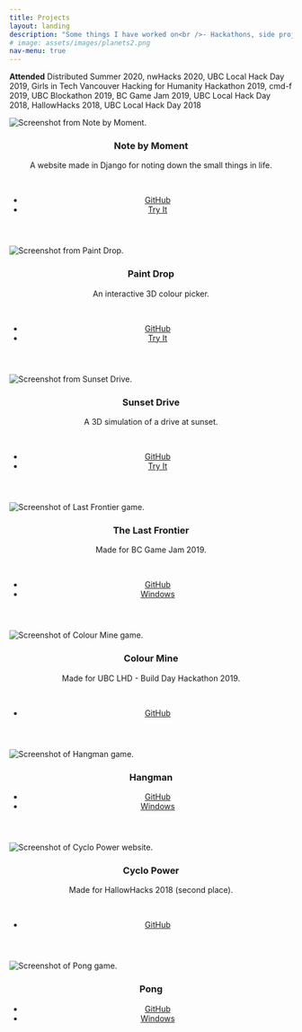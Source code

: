 ```yaml
---
title: Projects
layout: landing
description: "Some things I have worked on<br />- Hackathons, side projects"
# image: assets/images/planets2.png
nav-menu: true
---
```


<!-- Main -->
<div id="main">

<!-- One -->
<section id="one">
	<div class="inner">
		<p><strong>Attended</strong> Distributed Summer 2020, nwHacks 2020, UBC Local Hack Day 2019, Girls in Tech Vancouver Hacking for Humanity Hackathon 2019, cmd-f 2019, UBC Blockathon 2019,  BC Game Jam 2019, UBC Local Hack Day 2018, HallowHacks 2018, UBC Local Hack Day 2018</p>
	</div>
</section>

<section id="one" class="tiles">
  <article>
    <span class="image">
      <img src="./assets/images/notebymoment.png" alt="Screenshot from Note by Moment." />
    </span>
    <header class="major">
				<h3>Note by Moment</h3>
        <p>A website made in Django for noting down the small things in life.</p><br />
				<ul class="actions">
          <li><a href="https://github.com/tiangela1027/Note-by-Moment" target="_blank" class="button">GitHub</a></li>
					<li><a href="https://note-by-moment.herokuapp.com/" target="_blank" class="button">Try It</a></li>
				</ul>
				</header>
  </article>
  <article>
    <span class="image">
      <img src="./assets/images/paintdrop.jpg" alt="Screenshot from Paint Drop." />
    </span>
    <header class="major">
				<h3>Paint Drop</h3>
        <p>An interactive 3D colour picker.</p><br />
				<ul class="actions">
          <li><a href="https://github.com/tiangela1027/Paint-Drop" target="_blank" class="button">GitHub</a></li>
					<li><a href="./paint-drop/paintdrop.html" target="_blank" class="button">Try It</a></li>
				</ul>
				</header>
  </article>
  <article>
    <span class="image">
      <img src="./assets/images/sunsetdrive.jpg" alt="Screenshot from Sunset Drive." />
    </span>
    <header class="major">
				<h3>Sunset Drive</h3>
        <p>A 3D simulation of a drive at sunset.</p><br />
				<ul class="actions">
          <li><a href="https://github.com/tiangela1027/Sunset-Drive" target="_blank" class="button">GitHub</a></li>
					<li><a href="./sunset-drive/index.html" target="_blank" class="button">Try It</a></li>
				</ul>
				</header>
  </article>
  <article>
    <span class="image">
      <img src="./assets/images/lastfrontier.png" alt="Screenshot of Last Frontier game." />
    </span>
    <header class="major">
					<h3>The Last Frontier</h3>
				  <p>Made for BC Game Jam 2019.</p><br />
				  <ul class="actions">
					<li><a href="https://github.com/tiangela1027/The-Last-Frontier" target="_blank" class="button">GitHub</a></li>
					<li><a href="./assets/zip/lastfrontier_win.zip" download class="button icon fa-download">Windows</a></li>
				</ul></header>
  </article>
  <article>
    <span class="image">
      <img src="./assets/images/colourmine.png" alt="Screenshot of Colour Mine game." />
    </span>
    <header class="major">
      	<h3>Colour Mine</h3>
	  	  <p>Made for UBC LHD - Build Day Hackathon 2019.</p><br />
			  <ul class="actions">
				<li><a href="https://github.com/tiangela1027/Colour-Mine" target="_blank" class="button">GitHub</a></li>
			</ul>
    </header>
  </article>
  <article>
    <span class="image">
      <img src="./assets/images/hangman.png" alt="Screenshot of Hangman game." />
    </span>
    <header class="major">
					<h3>Hangman</h3>
				  <ul class="actions">
					<li><a href="https://github.com/tiangela1027/Hangman" target="_blank" class="button">GitHub</a></li>
					<li><a href="./assets/zip/hangman_win.zip" download class="button icon fa-download">Windows</a></li>
				</ul></header>
  </article>
  <article>
    <span class="image">
      <img src="./assets/images/cyclopower.png" alt="Screenshot of Cyclo Power website." />
    </span>
    <header class="major">
					<h3>Cyclo Power</h3>
				  <p>Made for HallowHacks 2018 (second place).</p><br>
				  <ul class="actions">
					<li><a href="https://github.com/tiangela1027/Cyclo-Power" target="_blank" class="button">GitHub</a></li>
				</ul>
				</header>
  </article>
  <article>
    <span class="image">
      <img src="./assets/images/pong.png" alt="Screenshot of Pong game." />
    </span>
    <header class="major">
					<h3>Pong</h3>
				  <ul class="actions">
					<li><a href="https://github.com/tiangela1027/Pong" target="_blank" class="button">GitHub</a></li>
					<li><a href="./assets/zip/pong_win.zip" download class="button icon fa-download">Windows</a></li>
				</ul>
				</header>
  </article>
</section>

</div>
